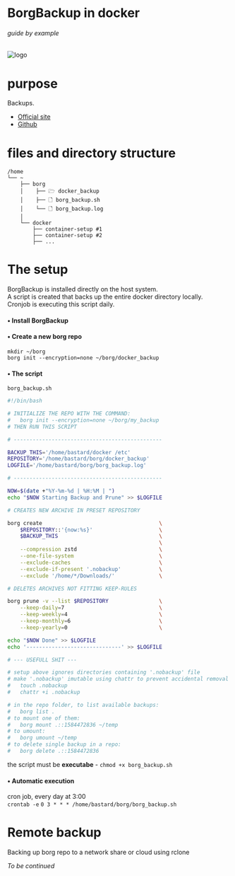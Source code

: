 # BorgBackup in docker

###### guide by example

![logo](https://i.imgur.com/dR50bkP.png)

# purpose

Backups.

* [Official site](https://www.borgbackup.org/)
* [Github](https://github.com/borgbackup/borg)

# files and directory structure

```
/home
└── ~
    ├── borg
    │    ├── 🗁 docker_backup
    │    ├── 🗋 borg_backup.sh
    │    └── 🗋 borg_backup.log
    │
    └── docker
        ├── container-setup #1
        ├── container-setup #2
        ├── ...
```

# The setup

BorgBackup is installed directly on the host system.</br>
A script is created that backs up the entire docker directory locally.</br>
Cronjob is executing this script daily.

#### • Install BorgBackup

#### • Create a new borg repo
  
`mkdir ~/borg`</br>
`borg init --encryption=none ~/borg/docker_backup`

#### • The script

`borg_backup.sh`
```bash
#!/bin/bash

# INITIALIZE THE REPO WITH THE COMMAND:
#   borg init --encryption=none ~/borg/my_backup
# THEN RUN THIS SCRIPT

# -----------------------------------------------

BACKUP_THIS='/home/bastard/docker /etc'
REPOSITORY='/home/bastard/borg/docker_backup'
LOGFILE='/home/bastard/borg/borg_backup.log'

# -----------------------------------------------

NOW=$(date +"%Y-%m-%d | %H:%M | ")
echo "$NOW Starting Backup and Prune" >> $LOGFILE

# CREATES NEW ARCHIVE IN PRESET REPOSITORY

borg create                                     \
    $REPOSITORY::'{now:%s}'                     \
    $BACKUP_THIS                                \
                                                \
    --compression zstd                          \
    --one-file-system                           \
    --exclude-caches                            \
    --exclude-if-present '.nobackup'            \
    --exclude '/home/*/Downloads/'              \

# DELETES ARCHIVES NOT FITTING KEEP-RULES

borg prune -v --list $REPOSITORY                \
    --keep-daily=7                              \
    --keep-weekly=4                             \
    --keep-monthly=6                            \
    --keep-yearly=0                             \

echo "$NOW Done" >> $LOGFILE
echo '------------------------------' >> $LOGFILE

# --- USEFULL SHIT ---

# setup above ignores directories containing '.nobackup' file
# make '.nobackup' imutable using chattr to prevent accidental removal
#   touch .nobackup
#   chattr +i .nobackup

# in the repo folder, to list available backups:
#   borg list .
# to mount one of them:
#   borg mount .::1584472836 ~/temp
# to umount:
#   borg umount ~/temp
# to delete single backup in a repo:
#   borg delete .::1584472836
```

the script must be **executabe** - `chmod +x borg_backup.sh`

#### • Automatic execution

cron job, every day at 3:00</br>
`crontab -e`
`0 3 * * * /home/bastard/borg/borg_backup.sh`

# Remote backup

Backing up borg repo to a network share or cloud using rclone

*To be continued*
